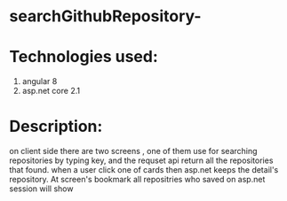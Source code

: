 # searchGithubRepository-
# Technologies used:
1. angular 8
2. asp.net core 2.1

# Description:
on client side there are two screens , one of them use for searching repositories by typing key, 
and the requset api return all the repositories that found.
when a user click one of cards then asp.net keeps the detail's repository. At screen's bookmark all repositries who saved on asp.net session will show  
